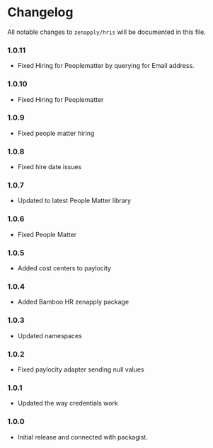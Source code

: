 # Changelog

All notable changes to `zenapply/hris` will be documented in this file.

### 1.0.11
- Fixed Hiring for Peoplematter by querying for Email address.

### 1.0.10
- Fixed Hiring for Peoplematter

### 1.0.9
- Fixed people matter hiring

### 1.0.8
- Fixed hire date issues

### 1.0.7
- Updated to latest People Matter library

### 1.0.6
- Fixed People Matter

### 1.0.5
- Added cost centers to paylocity

### 1.0.4
- Added Bamboo HR zenapply package

### 1.0.3
- Updated namespaces

### 1.0.2
- Fixed paylocity adapter sending null values

### 1.0.1
- Updated the way credentials work

### 1.0.0
- Initial release and connected with packagist.
